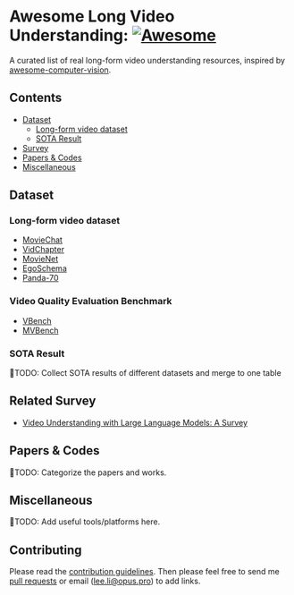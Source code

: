 # Awesome Long Video Understanding: [![Awesome](https://cdn.rawgit.com/sindresorhus/awesome/d7305f38d29fed78fa85652e3a63e154dd8e8829/media/badge.svg)](https://github.com/sindresorhus/awesome)
A curated list of real long-form video understanding resources, inspired by [awesome-computer-vision](https://github.com/jbhuang0604/awesome-computer-vision).

## Contents
 - [Dataset](#Dataset)
   - [Long-form video dataset](#Long-form-video-dataset)
   - [SOTA Result](#SOTA-Result)
 - [Survey](#Related-Survey)
 - [Papers & Codes](#Papers-&-Codes)
 - [Miscellaneous](#Miscellaneous)

## Dataset
### Long-form video dataset
* [MovieChat](https://github.com/rese1f/MovieChat)
* [VidChapter](https://antoyang.github.io/vidchapters.html)
* [MovieNet](https://movienet.github.io/)
* [EgoSchema](https://egoschema.github.io/)
* [Panda-70](https://github.com/snap-research/Panda-70M)

### Video Quality Evaluation Benchmark
* [VBench](https://vchitect.github.io/VBench-project/)
* [MVBench](https://github.com/OpenGVLab/Ask-Anything/blob/main/video_chat2/MVBENCH.md)

### SOTA Result
🔨TODO: Collect SOTA results of different datasets and merge to one table

## Related Survey
- [Video Understanding with Large Language Models: A Survey](https://arxiv.org/pdf/2312.17432)

## Papers & Codes
🔨TODO: Categorize the papers and works.

## Miscellaneous
🔨TODO: Add useful tools/platforms here.

## Contributing
Please read the [contribution guidelines](contributing.md). Then please feel free to send me [pull requests]([https://github.com/LaBaZh/Awesome-Long-Video-Understanding/pull]) or email (lee.li@opus.pro) to add links.
